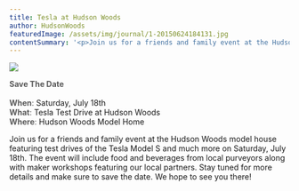 ```yaml
---
title: Tesla at Hudson Woods
author: HudsonWoods
featuredImage: /assets/img/journal/1-20150624184131.jpg
contentSummary: '<p>Join us for a friends and family event at the Hudson Woods model house featuring test drives of the Tesla Model S and much more on Saturday, July 18th. The event will include food and beverages from local purveyors along with maker workshops featuring our local partners.</p>'
---
```

<p><img src="/assets/img/journal/resized/Tesla-HW-1.png"></p><p><strong><span data-redactor-tag="span" style="color: rgb(89, 89, 89);">Save The Date</span><br></strong><br><span style="color: rgb(89, 89, 89);"><strong>When</strong>:</span> Saturday, July 18th<br><span style="color: rgb(89, 89, 89);"><strong>What</strong>:</span> Tesla Test Drive at Hudson Woods<br><span style="color: rgb(89, 89, 89);"><b>Where</b>:</span> Hudson Woods Model Home</p><p>Join us for a friends and family event at the Hudson Woods model house featuring test drives of the Tesla Model S and much more on Saturday, July 18th. The event will include food and beverages from local purveyors along with maker workshops featuring our local partners. Stay tuned for more details and make sure to save the date. We hope to see you there!<br></p>